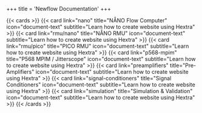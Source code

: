 +++
title = 'Newflow Documentation'
+++

<!--more-->

{{< cards >}}
  {{< card link="nano" title="NÅNO Flow Computer" icon="document-text" subtitle="Learn how to create website using Hextra" >}}
  {{< card link="rmu/nano" title="NÅNO RMU" icon="document-text" subtitle="Learn how to create website using Hextra" >}}
  {{< card link="rmu/pico" title="PICO RMU" icon="document-text" subtitle="Learn how to create website using Hextra" >}}
  {{< card link="p568-mpim" title="P568 MPIM / Jitterscope" icon="document-text" subtitle="Learn how to create website using Hextra" >}}
  {{< card link="preamplifiers" title="Pre-Amplifiers" icon="document-text" subtitle="Learn how to create website using Hextra" >}}
  {{< card link="signal-conditioners" title="Signal Conditioners" icon="document-text" subtitle="Learn how to create website using Hextra" >}}
  {{< card link="simulation" title="Simulation & Validation" icon="document-text" subtitle="Learn how to create website using Hextra" >}}
{{< /cards >}}

